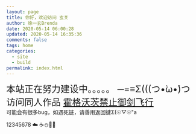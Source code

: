 ```yaml
---
layout: page
title: 你好，欢迎访问 玄关
author: 徐一玄Brenda
date: 2020-05-14 06:00:28
updated: 2020-05-14 16:35:36
comments: false
tags: home
categories:
  - site
  - build
permalink: index.html
---
```


<font size=5>本站正在努力建设中。。。。。 ─=≡Σ(((つ•̀ω•́)つ</font>
<br>
<font size=5>访问同人作品 [霍格沃茨禁止御剑飞行](fanfic/霍格沃茨禁止御剑飞行/0000-避雷预警/)</font>
<br>
可能会有很多bug，如遇死链，请善用返回键Σ(☉▽☉"a

12345678
:cloud:
☕⛄🎋🌸

